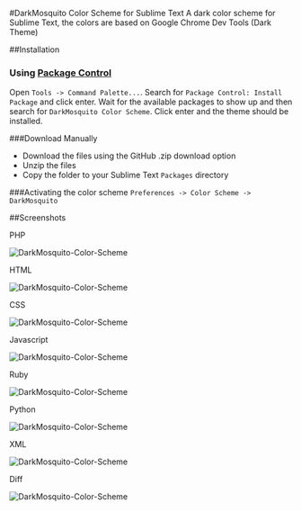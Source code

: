 #DarkMosquito Color Scheme for Sublime Text
A dark color scheme for Sublime Text, the colors are based on Google Chrome Dev Tools (Dark Theme)

##Installation

### Using [Package Control](https://sublime.wbond.net)

Open `Tools -> Command Palette...`. Search for `Package Control: Install Package` and click enter. Wait for
the available packages to show up and then search for `DarkMosquito Color Scheme`. Click enter and the theme should
be installed.

###Download Manually
* Download the files using the GitHub .zip download option
* Unzip the files
* Copy the folder to your Sublime Text `Packages` directory

###Activating the color scheme
`Preferences -> Color Scheme -> DarkMosquito`

##Screenshots

PHP

![DarkMosquito-Color-Scheme](https://raw.github.com/Mosquito13/DarkMosquito-Color-Scheme/master/screenshots/PHP-Source.png)

HTML

![DarkMosquito-Color-Scheme](https://raw.github.com/Mosquito13/DarkMosquito-Color-Scheme/master/screenshots/HTML-Source.png)

CSS

![DarkMosquito-Color-Scheme](https://raw.github.com/Mosquito13/DarkMosquito-Color-Scheme/master/screenshots/CSS-Source.png)

Javascript

![DarkMosquito-Color-Scheme](https://raw.github.com/Mosquito13/DarkMosquito-Color-Scheme/master/screenshots/Javascript-Source.png)

Ruby

![DarkMosquito-Color-Scheme](https://raw.github.com/Mosquito13/DarkMosquito-Color-Scheme/master/screenshots/Ruby-Source.png)

Python

![DarkMosquito-Color-Scheme](https://raw.github.com/Mosquito13/DarkMosquito-Color-Scheme/master/screenshots/Python-Source.png)

XML

![DarkMosquito-Color-Scheme](https://raw.github.com/Mosquito13/DarkMosquito-Color-Scheme/master/screenshots/XML-Source.png)

Diff

![DarkMosquito-Color-Scheme](https://raw.github.com/Mosquito13/DarkMosquito-Color-Scheme/master/screenshots/Diff-Source.png)

